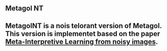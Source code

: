 <h2>Metagol NT<h2>
 <p>MetagolNT is a nois telorant version of Metagol. This version is implementet based on the paper 
   <a href="https://link.springer.com/article/10.1007/s10994-018-5710-8">Meta-Interpretive Learning from noisy images</a>.

